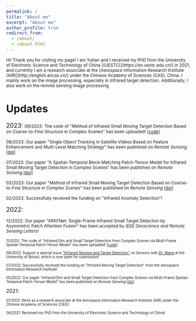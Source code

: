 ```yaml
---
permalink: /
title: "About me"
excerpt: "About me"
author_profile: true
redirect_from: 
  - /about/
  - /about.html
---
```

<small>
Hi! Thank you for visiting my page! I am Yuhan and I received my PhD from the University of Electronic Science and Technology of China [(UESTC)](https://en.uestc.edu.cn/) in 2021, and currently I am a research associate at the [Aerospace Information Research Institute (AIR)](http://english.aircas.cn/) under the Chinese Academy of Sciences (CAS), China. I mainly work on the image processing, especially in infrared target detection. Additionally, I also work on the remote sensing image processing. </small>

Updates
======
<big>2023:</big>
<small>09/2023: The code of "Method of Infrared Small Moving Target Detection Based on Coarse-to-Fine Structure in Complex Scenes" has been uploaded! [[code]](https://github.com/Yoooohan/MCFS)</small>

<small>08/2023: Our paper "Single Object Tracking in Satellite Videos Based on Feature Enhancement and Multi-Level Matching Strategy" has been published on *Remote Sensing*.[[doi]](https://doi.org/10.3390/rs15174316)</small>

<small>07/2023: Our paper "A Spatial–Temporal Block-Matching Patch-Tensor Model for Infrared Small Moving Target Detection in Complex Scenes" has been published on *Remote Sensing*.[[doi]](https://doi.org/10.3390/rs15174316)</small>

<small>03/2023: Our paper "Method of Infrared Small Moving Target Detection Based on Coarse-to-Fine Structure in Complex Scenes" has been published on *Remote Sensing*.[[doi]](https://doi.org/10.3390/rs15061508)</small>

<small>02/2023: Successfully received the funding on "Infrared Anomaly Detection"!</small>

<big>2022:</big>

<small>12/2022: Our paper "APAFNet: Single-Frame Infrared Small Target Detection by Asymmetric Patch Attention Fusion" has been accepted by *IEEE Geoscience and Remote Sensing Letters*!

<small>11/2022: The code of "Infrared Dim and Small Target Detection from Complex Scenes via Multi-Frame Spatial–Temporal Patch-Tensor Model" has been uploaded! [[code]](https://github.com/Yoooohan/MFSTPT)</small>

<small>08/2022: Support a special issue ["Infrared Sensing and Target Detection"](https://www.mdpi.com/journal/sensors/special_issues/W80R9G28H3) on *Sensors* with [Dr. Wang](https://wang-xiaoyang.github.io/) at the University of Bristol, which is now open for submission!</small>

<small>07/2022: Successfully received the funding on "Infrared Moving Target Detection" from the Aerospace Information Research Institute!</small>

<small>05/2022: Our paper "Infrared Dim and Small Target Detection from Complex Scenes via Multi-Frame Spatial–Temporal Patch-Tensor Model" has been published on *Remote Sensing*.[[doi]](https://www.mdpi.com/2072-4292/14/9/2234)</small>

<big>2021:</big>

<small>07/2021: Work as a research associate at the Aerospace Information Research Institute (AIR) under the Chinese Academy of Sciences (CAS)!</small>

<small>06/2021: Received my PhD from the University of Electronic Science and Technology of China!</small>
